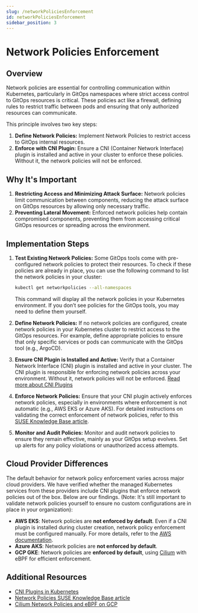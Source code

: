 ```yaml
---
slug: /networkPoliciesEnforcement
id: networkPoliciesEnforcement
sidebar_position: 3
---
```


# Network Policies Enforcement

## Overview

Network policies are essential for controlling communication within Kubernetes, particularly in GitOps namespaces where strict access control to GitOps resources is critical. These policies act like a firewall, defining rules to restrict traffic between pods and ensuring that only authorized resources can communicate.

This principle involves two key steps:
1. **Define Network Policies:** Implement Network Policies to restrict access to GitOps internal resources.
2. **Enforce with CNI Plugin:** Ensure a CNI (Container Network Interface) plugin is installed and active in your cluster to enforce these policies. Without it, the network policies will not be enforced.

## Why It's Important

1. **Restricting Access and Minimizing Attack Surface:** Network policies limit communication between components, reducing the attack surface on GitOps resources by allowing only necessary traffic.  
2. **Preventing Lateral Movement:** Enforced network policies help contain compromised components, preventing them from accessing critical GitOps resources or spreading across the environment.

## Implementation Steps
1. **Test Existing Network Policies:**  Some GitOps tools come with pre-configured network policies to protect their resources. To check if these policies are already in place, you can use the following command to list the network policies in your cluster:
    ```bash
   kubectl get networkpolicies --all-namespaces
    ```
    This command will display all the network policies in your Kubernetes environment. If you don’t see policies for the GitOps tools, you may need to define them yourself.

2. **Define Network Policies:**  If no network policies are configured, create network policies in your Kubernetes cluster to restrict access to the GitOps resources. For example, define appropriate policies to ensure that only specific services or pods can communicate with the GitOps tool (e.g., ArgoCD).

3. **Ensure CNI Plugin is Installed and Active:**  Verify that a Container Network Interface (CNI) plugin is installed and active in your cluster. The CNI plugin is responsible for enforcing network policies across your environment. Without it, network policies will not be enforced. [Read more about CNI Plugins](https://kubernetes.io/docs/concepts/extend-kubernetes/compute-storage-net/network-plugins/)

4. **Enforce Network Policies:**  Ensure that your CNI plugin actively enforces network policies, especially in environments where enforcement is not automatic (e.g., AWS EKS or Azure AKS). For detailed instructions on validating the correct enforcement of network policies, refer to this [SUSE Knowledge Base article](https://www.suse.com/support/kb/doc/?id=000020041).

5. **Monitor and Audit Policies:** Monitor and audit network policies to ensure they remain effective, mainly as your GitOps setup evolves. Set up alerts for any policy violations or unauthorized access attempts.


## Cloud Provider Differences
The default behavior for network policy enforcement varies across major cloud providers. We have verified whether the managed Kubernetes services from these providers include CNI plugins that enforce network policies out of the box. Below are our findings. (Note: It's still important to validate network policies yourself to ensure no custom configurations are in place in your organization):
- **AWS EKS**:  Network policies are **not enforced by default**. Even if a CNI plugin is installed during cluster creation, network policy enforcement must be configured manually. For more details, refer to the [AWS documentation](https://docs.aws.amazon.com/eks/latest/userguide/cni-network-policy-configure.html#cni-network-policy-setup).
- **Azure AKS**: Network policies are **not enforced by default**.
- **GCP GKE**: Network policies are **enforced by default**, using [Cilium](https://cloud.google.com/kubernetes-engine/docs/concepts/dataplane-v2) with eBPF for efficient enforcement. 

## Additional Resources

- [CNI Plugins in Kubernetes](https://kubernetes.io/docs/concepts/extend-kubernetes/compute-storage-net/network-plugins/)
- [Network Policies SUSE Knowledge Base article](https://www.suse.com/support/kb/doc/?id=000020041)
- [Cilium Network Policies and eBPF on GCP](https://cloud.google.com/kubernetes-engine/docs/concepts/dataplane-v2)